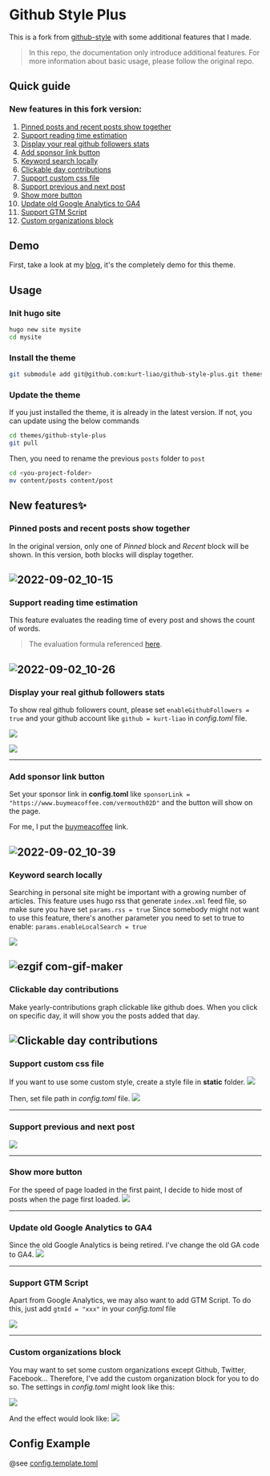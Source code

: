 # Github Style Plus

This is a fork from [github-style](https://github.com/MeiK2333/github-style) with some additional features that I made.

> In this repo, the documentation only introduce additional features.
> For more information about basic usage, please follow the original repo.

## Quick guide

### New features in this fork version:

1. [Pinned posts and recent posts show together](#pinned-posts-and-recent-posts-show-together)
2. [Support reading time estimation](#support-reading-time-estimation)
3. [Display your real github followers stats](#display-your-real-github-followers-stats)
4. [Add sponsor link button](#add-sponsor-link-button)
5. [Keyword search locally](#keyword-search-locally)
6. [Clickable day contributions](#clickable-day-contributions)
7. [Support custom css file](#support-custom-css-file)
8. [Support previous and next post](#support-previous-and-next-post)
9. [Show more button](#show-more-button)
10. [Update old Google Analytics to GA4](#update-old-google-analytics-to-ga4)
11. [Support GTM Script](#support-gtm-script)
12. [Custom organizations block](#custom-organizations-block)

## Demo

First, take a look at my [blog](https://blog.kurtstories.com/), it's the completely demo for this theme.

## Usage

### Init hugo site

```bash
hugo new site mysite
cd mysite
```

### Install the theme

```bash
git submodule add git@github.com:kurt-liao/github-style-plus.git themes/github-style-plus
```

### Update the theme

If you just installed the theme, it is already in the latest version. If not, you can update using the below commands

```bash
cd themes/github-style-plus
git pull
```

Then, you need to rename the previous `posts` folder to `post`

```bash
cd <you-project-folder>
mv content/posts content/post
```

## New features✨

### Pinned posts and recent posts show together

In the original version, only one of *Pinned* block and *Recent* block will be shown.
In this version, both blocks will display together.

![2022-09-02_10-15](https://user-images.githubusercontent.com/32745146/188045141-12f720d0-bb7e-4383-8cca-675be98692d7.png)
---

### Support reading time estimation

This feature evaluates the reading time of every post and shows the count of words.
>The evaluation formula referenced [here](https://kodify.net/hugo/strings/reading-time-text/).

![2022-09-02_10-26](https://user-images.githubusercontent.com/32745146/188046079-2c001f05-7e83-420b-8fd3-f810c28284d0.png)
---

### Display your real github followers stats

To show real github followers count, please set `enableGithubFollowers = true` and your github account like `github = kurt-liao` in *config.toml* file.

![](https://i.imgur.com/LkBFrVF.jpg)


![](https://i.imgur.com/htrKTFN.jpg)

---

### Add sponsor link button

Set your sponsor link in **config.toml** like `sponsorLink = "https://www.buymeacoffee.com/vermouth02D"` and the button will show on the page.

For me, I put the [buymeacoffee](https://www.buymeacoffee.com/vermouth02D) link.

![2022-09-02_10-39](https://user-images.githubusercontent.com/32745146/188047984-c40e8bb7-9af5-4601-b613-d636d5a81415.png)
---

### Keyword search locally

Searching in personal site might be important with a growing number of articles.
This feature uses hugo rss that generate `index.xml` feed file, so make sure you have set `params.rss = true`
Since somebody might not want to use this feature, there's another parameter you need to set to true to enable: `params.enableLocalSearch = true`

![](https://i.imgur.com/9k70xpQ.jpg)


![ezgif com-gif-maker](https://user-images.githubusercontent.com/32745146/187828206-829830a4-3fac-40e3-8bcb-399a98b01680.gif)
---

### Clickable day contributions

Make yearly-contributions graph clickable like github does. When you click on specific day, it will show you the posts added that day.

![Clickable day contributions](https://i.imgur.com/pSJi4KB.gif)
---

### Support custom css file

If you want to use some custom style, create a style file in **static** folder.
![](https://i.imgur.com/BgbVvrH.jpg)


Then, set file path in *config.toml* file.
![](https://i.imgur.com/tZHHcgL.jpg)

---
### Support previous and next post

![](https://i.imgur.com/RbYKDnS.jpg)

---

### Show more button

For the speed of page loaded in the first paint, I decide to hide most of posts when the page first loaded.
![](https://i.imgur.com/0cGT1Qx.gif)

---

### Update old Google Analytics to GA4

Since the old Google Analytics is being retired. I've change the old GA code to GA4.
![](https://i.imgur.com/bpCFD6N.png)

---

### Support GTM Script

Apart from Google Analytics, we may also want to add GTM Script.
To do this, just add `gtmId = "xxx"` in your *config.toml* file

![](https://i.imgur.com/iEVBm98.jpg)

---

### Custom organizations block

You may want to set some custom organizations except Github, Twitter, Facebook...
Therefore, I've add the custom organization block for you to do so.
The settings in *config.toml* might look like this:

![](https://i.imgur.com/e6sFTIp.png)

And the effect would look like:
![](https://i.imgur.com/4bd3KRx.jpg)

## Config Example

@see [config.template.toml](/config.template.toml)
